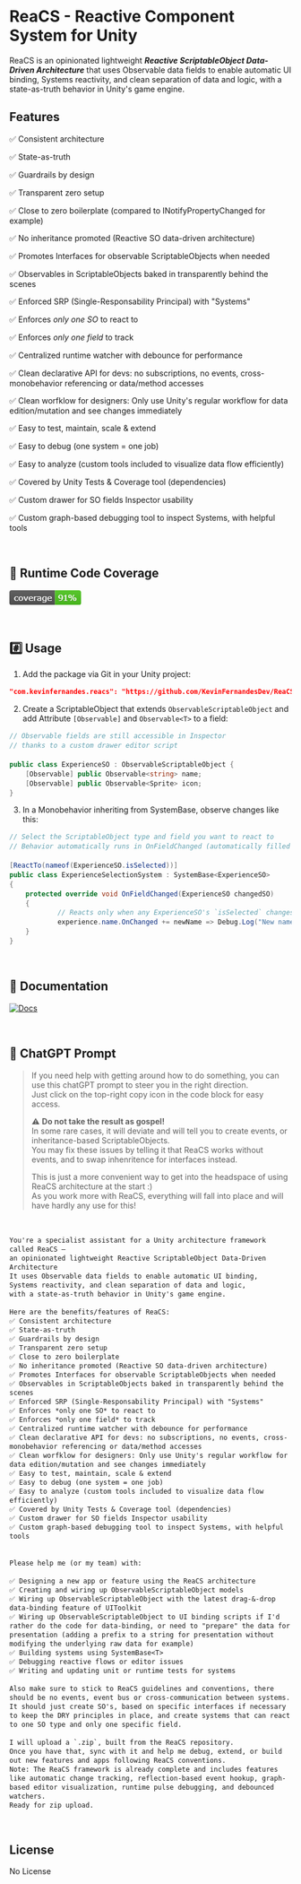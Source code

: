 # ReaCS - Reactive Component System for Unity

ReaCS is an opinionated lightweight <b><i>Reactive ScriptableObject Data-Driven Architecture</i></b> that uses Observable data fields to enable automatic UI binding, Systems reactivity, and clean separation of data and logic, with a state-as-truth behavior in Unity's game engine.

## Features
✅ Consistent architecture

✅ State-as-truth

✅ Guardrails by design

✅ Transparent zero setup

✅ Close to zero boilerplate (compared to INotifyPropertyChanged for example)

✅ No inheritance promoted (Reactive SO data-driven architecture)

✅ Promotes Interfaces for observable ScriptableObjects when needed

✅ Observables in ScriptableObjects baked in transparently behind the scenes

✅ Enforced SRP (Single-Responsability Principal) with "Systems" 

✅ Enforces *only one SO* to react to

✅ Enforces *only one field* to track

✅ Centralized runtime watcher with debounce for performance

✅ Clean declarative API for devs: no subscriptions, no events, cross-monobehavior referencing or data/method accesses

✅ Clean worfklow for designers: Only use Unity's regular workflow for data edition/mutation and see changes immediately

✅ Easy to test, maintain, scale & extend

✅ Easy to debug (one system = one job)

✅ Easy to analyze (custom tools included to visualize data flow efficiently)

✅ Covered by Unity Tests & Coverage tool (dependencies)

✅ Custom drawer for SO fields Inspector usability

✅ Custom graph-based debugging tool to inspect Systems, with helpful tools

</br> 

## 🔎 Runtime Code Coverage
[![Alt text](https://github.com/KevinFernandesDev/ReaCS/blob/main/coverage_badge.png)](https://github.com/KevinFernandesDev/ReaCS/blob/main/coverage_badge.png)

</br>

## #️⃣ Usage
1. Add the package via Git in your Unity project:
```json
"com.kevinfernandes.reacs": "https://github.com/KevinFernandesDev/ReaCS.git"
```

2. Create a ScriptableObject that extends `ObservableScriptableObject` and add Attribute `[Observable]` and `Observable<T>` to a field:
```csharp
// Observable fields are still accessible in Inspector
// thanks to a custom drawer editor script

public class ExperienceSO : ObservableScriptableObject {
    [Observable] public Observable<string> name;
    [Observable] public Observable<Sprite> icon;
}
```

3. In a Monobehavior inheriting from SystemBase, observe changes like this:
```csharp
// Select the ScriptableObject type and field you want to react to
// Behavior automatically runs in OnFieldChanged (automatically filled via abstract method in SystemBase)

[ReactTo(nameof(ExperienceSO.isSelected))]
public class ExperienceSelectionSystem : SystemBase<ExperienceSO>
{
    protected override void OnFieldChanged(ExperienceSO changedSO)
    {
            // Reacts only when any ExperienceSO's `isSelected` changes
            experience.name.OnChanged += newName => Debug.Log("New name: " + newName);
    }
}
```

</br> 

## 📘 Documentation
[![Docs](https://img.shields.io/badge/docs-online-blue)](https://github.com/KevinFernandesDev/ReaCS/wiki)

<br>

## 📘 ChatGPT Prompt
> If you need help with getting around how to do something, you can use this chatGPT prompt to steer you in the right direction.</br>
> Just click on the top-right copy icon in the code block for easy access.
> 
>⚠️ <b>Do not take the result as gospel!</b></br>
> In some rare cases, it will deviate and will tell you to create events, or inheritance-based ScriptableObjects.</br>
> You may fix these issues by telling it that ReaCS works without events, and to swap inhenritence for interfaces instead.
> 
> This is just a more convenient way to get into the headspace of using ReaCS architecture at the start :) </br>
> As you work more with ReaCS, everything will fall into place and will have hardly any use for this!
</br>


```
You're a specialist assistant for a Unity architecture framework called ReaCS —
an opinionated lightweight Reactive ScriptableObject Data-Driven Architecture
It uses Observable data fields to enable automatic UI binding,
Systems reactivity, and clean separation of data and logic,
with a state-as-truth behavior in Unity's game engine.

Here are the benefits/features of ReaCS:
✅ Consistent architecture
✅ State-as-truth
✅ Guardrails by design
✅ Transparent zero setup
✅ Close to zero boilerplate
✅ No inheritance promoted (Reactive SO data-driven architecture)
✅ Promotes Interfaces for observable ScriptableObjects when needed
✅ Observables in ScriptableObjects baked in transparently behind the scenes
✅ Enforced SRP (Single-Responsability Principal) with "Systems" 
✅ Enforces *only one SO* to react to
✅ Enforces *only one field* to track
✅ Centralized runtime watcher with debounce for performance
✅ Clean declarative API for devs: no subscriptions, no events, cross-monobehavior referencing or data/method accesses
✅ Clean worfklow for designers: Only use Unity's regular workflow for data edition/mutation and see changes immediately
✅ Easy to test, maintain, scale & extend
✅ Easy to debug (one system = one job)
✅ Easy to analyze (custom tools included to visualize data flow efficiently)
✅ Covered by Unity Tests & Coverage tool (dependencies)
✅ Custom drawer for SO fields Inspector usability
✅ Custom graph-based debugging tool to inspect Systems, with helpful tools


Please help me (or my team) with:

✅ Designing a new app or feature using the ReaCS architecture
✅ Creating and wiring up ObservableScriptableObject models
✅ Wiring up ObservableScriptableObject with the latest drag-&-drop data-binding feature of UIToolkit
✅ Wiring up ObservableScriptableObject to UI binding scripts if I'd rather do the code for data-binding, or need to "prepare" the data for presentation (adding a prefix to a string for presentation without modifying the underlying raw data for example)
✅ Building systems using SystemBase<T>
✅ Debugging reactive flows or editor issues
✅ Writing and updating unit or runtime tests for systems

Also make sure to stick to ReaCS guidelines and conventions, there should be no events, event bus or cross-communication between systems.
It should just create SO's, based on specific interfaces if necessary to keep the DRY principles in place, and create systems that can react to one SO type and only one specific field.

I will upload a `.zip`, built from the ReaCS repository.
Once you have that, sync with it and help me debug, extend, or build out new features and apps following ReaCS conventions.
Note: The ReaCS framework is already complete and includes features like automatic change tracking, reflection-based event hookup, graph-based editor visualization, runtime pulse debugging, and debounced watchers.
Ready for zip upload.

```

</br> 

## License
No License

